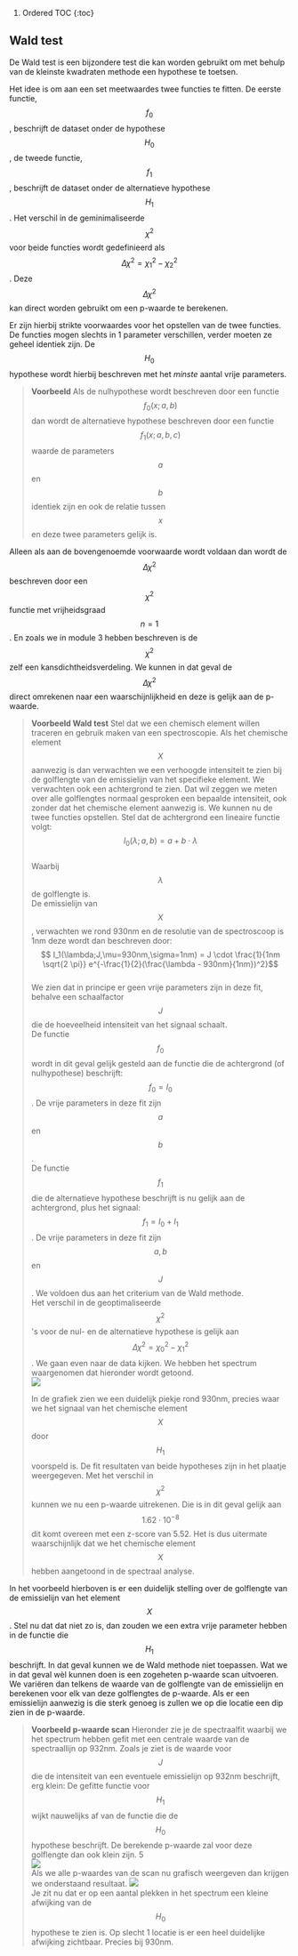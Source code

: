 1. Ordered TOC
{:toc}

<!--Verder introduceren chi-2 toets. Punten uitsluiten van grafiek. wanneer mag dat?-->


## Wald test
De Wald test is een bijzondere test die kan worden gebruikt om met behulp van de kleinste kwadraten methode een hypothese te toetsen. 

Het idee is om aan een set meetwaardes twee functies te fitten. De eerste functie, $$f_0$$, beschrijft de dataset onder de hypothese $$H_0$$, de tweede functie, $$f_1$$, beschrijft de dataset onder de alternatieve hypothese $$H_1$$. Het verschil in de geminimaliseerde $$\chi^2$$ voor beide  functies wordt gedefinieerd als $$\Delta \chi^2 = \chi^2_1 - \chi^2_2$$. Deze $$\Delta \chi^2$$ kan direct worden gebruikt om een p-waarde te berekenen. 

Er zijn hierbij strikte voorwaardes voor het opstellen van de twee functies. De functies mogen slechts in 1 parameter verschillen, verder moeten ze geheel identiek zijn. De $$H_0$$ hypothese wordt hierbij beschreven met het *minste* aantal vrije parameters. 

> **Voorbeeld** Als de nulhypothese wordt beschreven door een functie $$f_0(x;a,b)$$ dan wordt de alternatieve hypothese beschreven door een functie $$f_1(x;a,b,c)$$ waarde de parameters $$a$$ en $$b$$ identiek zijn en ook de relatie tussen $$x$$ en deze twee parameters gelijk is. 

Alleen als aan de bovengenoemde voorwaarde wordt voldaan dan wordt de $$\Delta \chi^2$$ beschreven door een $$\chi^2$$ functie met vrijheidsgraad $$n=1$$. En zoals we in module 3 hebben beschreven is de $$\chi^2$$ zelf een kansdichtheidsverdeling. We kunnen in dat geval de $$\Delta \chi^2$$ direct omrekenen naar een waarschijnlijkheid en deze is gelijk aan de p-waarde.

> **Voorbeeld Wald test** Stel dat we een chemisch element willen traceren en gebruik maken van een spectroscopie. Als het chemische element $$X$$ aanwezig is dan verwachten we een verhoogde intensiteit te zien bij de golflengte van de emissielijn van het specifieke element. We verwachten ook een achtergrond te zien. Dat wil zeggen we meten over alle golflengtes normaal gesproken een bepaalde intensiteit, ook zonder dat het chemische element aanwezig is. We kunnen nu de twee functies opstellen. Stel dat de achtergrond een lineaire functie volgt: <br>
> $$ I_0(\lambda;a,b) = a+ b\cdot \lambda$$<br>
> Waarbij $$\lambda$$ de golflengte is. <br>
> De emissielijn van $$X$$, verwachten we rond 930nm en de resolutie van de spectroscoop is 1nm deze wordt dan beschreven door: <br>
> $$ I_1(\lambda;J,\mu=930nm,\sigma=1nm) = J \cdot \frac{1}{1nm \sqrt{2 \pi}} e^{-\frac{1}{2}(\frac{\lambda - 930nm}{1nm})^2}$$<br>
> We zien dat in principe er geen vrije parameters zijn in deze fit, behalve een schaalfactor $$J$$ die de hoeveelheid intensiteit van het signaal schaalt. <br>
> De functie $$f_0$$ wordt in dit geval gelijk gesteld aan de functie die de achtergrond (of nulhypothese) beschrijft: $$f_0= I_0$$. De vrije parameters in deze fit zijn $$a$$ en $$b$$. <br>
> De functie $$f_1$$ die de alternatieve hypothese beschrijft is nu gelijk aan de achtergrond, plus het signaal: $$f_1 = I_0 + I_1$$. De vrije parameters in deze fit zijn $$a,b$$ en $$J$$. We voldoen dus aan het criterium van de Wald methode. <br>
> Het verschil in de geoptimaliseerde $$\chi^2$$'s voor de nul- en de alternatieve hypothese is gelijk aan $$\Delta \chi^2 = \chi^2_0 - \chi^2_1$$. 
> We gaan even naar de data kijken. We hebben het spectrum waargenomen dat hieronder wordt getoond. <br>
> ![](Spectrum.png)
>
> In de grafiek zien we een duidelijk piekje rond 930nm, precies waar we het signaal van het chemische element $$X$$ door $$H_1$$ voorspeld is. De fit resultaten van beide hypotheses zijn in het plaatje weergegeven. Met het verschil in $$\chi^2$$ kunnen we nu een p-waarde uitrekenen. Die is in dit geval gelijk aan $$1.62\cdot 10^{-8}$$ dit komt overeen met een z-score van 5.52. Het is dus uitermate waarschijnlijk dat we het chemische element $$X$$ hebben aangetoond in de spectraal analyse.

In het voorbeeld hierboven is er een duidelijk stelling over de golflengte van de emissielijn van het element $$X$$. Stel nu dat dat niet zo is, dan zouden we een extra vrije parameter hebben in de functie die $$H_1$$ beschrijft. In dat geval kunnen we de Wald methode niet toepassen. Wat we in dat geval wèl kunnen doen is een zogeheten p-waarde scan uitvoeren. We variëren dan telkens de waarde van de golflengte van de emissielijn en berekenen voor elk van deze golflengtes de p-waarde. Als er een emissielijn aanwezig is die sterk genoeg is zullen we op die locatie een dip zien in de p-waarde. 


> **Voorbeeld p-waarde scan** Hieronder zie je de spectraalfit waarbij we het spectrum hebben gefit met een centrale waarde van de spectraallijn op 932nm. Zoals je ziet is de waarde voor $$J$$ die de intensiteit van een eventuele emissielijn op 932nm beschrijft, erg klein: De gefitte functie voor $$H_1$$ wijkt nauwelijks af van de functie die de $$H_0$$ hypothese beschrijft. De berekende p-waarde zal voor deze golflengte dan ook klein zijn. 5<br>
>![](Spectrum932.png)<br>
> Als we alle p-waardes van de scan nu grafisch weergeven dan krijgen we onderstaand resultaat.
> ![](Emissiescan.png)<br>
> Je zit nu dat er op een aantal plekken in het spectrum een kleine afwijking van de $$H_0$$ hypothese te zien is. Op slecht 1 locatie is er een heel duidelijke afwijking zichtbaar. Precies bij 930nm.


